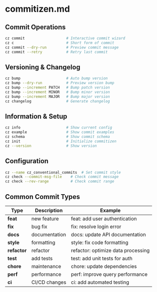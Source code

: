 # commitizen.md

## Commit Operations

```bash
cz commit                   # Interactive commit wizard
cz c                        # Short form of commit
cz commit --dry-run         # Preview commit message
cz commit --retry           # Retry last commit
```

## Versioning & Changelog

```bash
cz bump                     # Auto bump version
cz bump --dry-run           # Preview version bump
cz bump --increment PATCH   # Bump patch version
cz bump --increment MINOR   # Bump minor version
cz bump --increment MAJOR   # Bump major version
cz changelog                # Generate changelog
```

## Information & Setup

```bash
cz info                     # Show current config
cz example                  # Show commit examples
cz schema                   # Show commit schema
cz init                     # Initialize commitizen
cz --version                # Show version
```

## Configuration

```bash
cz --name cz_conventional_commits  # Set commit style
cz check --commit-msg-file    # Check commit message
cz check --rev-range          # Check commit range
```

## Common Commit Types

| Type | Description | Example |
|------|-------------|---------|
| **feat** | new feature | feat: add user authentication |
| **fix** | bug fix | fix: resolve login error |
| **docs** | documentation | docs: update API documentation |
| **style** | formatting | style: fix code formatting |
| **refactor** | refactor | refactor: optimize data processing |
| **test** | add tests | test: add unit tests for auth |
| **chore** | maintenance | chore: update dependencies |
| **perf** | performance | perf: improve query performance |
| **ci** | CI/CD changes | ci: add automated testing |

